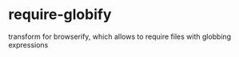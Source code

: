 require-globify
===============

transform for browserify, which allows to require files with globbing expressions
